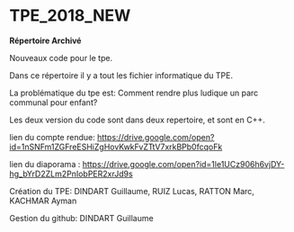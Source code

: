 # TPE_2018_NEW
**Répertoire Archivé**

Nouveaux code pour le tpe.

Dans ce répertoire il y a tout les fichier informatique du TPE.

La problématique du tpe est: Comment rendre plus ludique un parc communal pour enfant?

Les deux version du code sont dans deux repertoire, et sont en C++.

lien du compte rendue: https://drive.google.com/open?id=1nSNFm1ZGFreESHiZgHovKwkFvZTtV7xrkBPb0fcqoFk

lien du diaporama : https://drive.google.com/open?id=1le1UCz906h6vjDY-hg_bYrD2ZLm2PnIobPER2xrJd9s



Création du TPE: DINDART Guillaume, RUIZ Lucas, RATTON Marc, KACHMAR Ayman

Gestion du github: DINDART Guillaume
